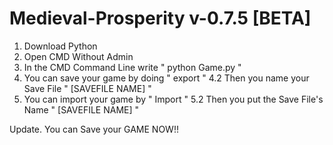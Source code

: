 # Medieval-Prosperity v-0.7.5 [BETA]
1. Download Python
2. Open CMD Without Admin
3. In the CMD Command Line write " python Game.py "
4. You can save your game by doing " export "
4.2 Then you name your Save File " [SAVEFILE NAME] "
5. You can import your game by " Import "
5.2 Then you put the Save File's Name " [SAVEFILE NAME] "


Update.
You can Save your GAME NOW!!
 
